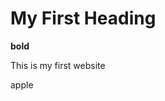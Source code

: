 <!DOCTYPE html>
<html>
    <head>
        <meta charset="utf-8">
        <meta name="viewport" content="width=device-width, initial-scale=1">
        <title>Hoo's Scoots?</title>
    </head>
    <body>
        <h1>My First Heading</h1>
        <b>bold</b>
        <p>This is my first website</p>
        apple
    </body>
</html>
